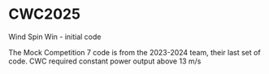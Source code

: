 # CWC2025
Wind Spin Win - initial code

The Mock Competition 7 code is from the 2023-2024 team, their last set of code.
CWC required constant power output above 13 m/s
